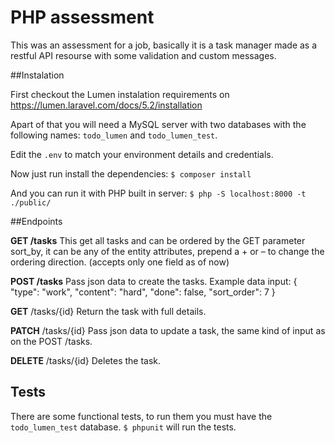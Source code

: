 # PHP assessment

This was an assessment for a job, basically it is a task manager made as a restful API resourse with some validation and custom messages.

##Instalation

First checkout the Lumen instalation requirements on https://lumen.laravel.com/docs/5.2/installation

Apart of that you will need a MySQL server with two databases with the following names: `todo_lumen` and  `todo_lumen_test`.

Edit the `.env` to match your environment details and credentials.

Now just run install the dependencies: `$ composer install`

And you can run it with PHP built in server: `$ php -S localhost:8000 -t ./public/`

##Endpoints

**GET /tasks** This get all tasks and can be ordered by the GET parameter sort_by, it can be any of the entity attributes, prepend a + or – to change the ordering direction. (accepts only one field as of now) 

**POST /tasks** Pass json data to create the tasks. Example data input:
{
  "type": "work",
  "content": "hard",
  "done": false,
  "sort_order": 7
}

**GET** /tasks/{id} Return the task with full details.

**PATCH** /tasks/{id} Pass json data to update a task, the same kind of input as on the POST /tasks.

**DELETE** /tasks/{id} Deletes the task.

## Tests

There are some functional tests, to run them you must have the `todo_lumen_test` database. `$ phpunit` will run the tests.
